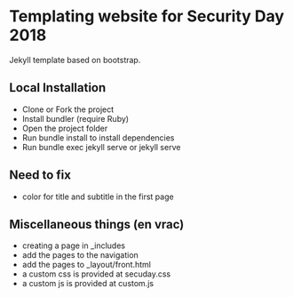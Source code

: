 # Templating website for Security Day 2018


Jekyll template based on bootstrap.


## Local Installation

* Clone or Fork the project 
* Install bundler (require Ruby)
* Open the project folder
* Run bundle install to install dependencies
* Run bundle exec jekyll serve or jekyll serve

## Need to fix 

* color for title and subtitle in the first page


## Miscellaneous things (en vrac)

* creating a page in _includes
* add the pages to the navigation
* add the pages to _layout/front.html
* a custom css is provided at secuday.css
* a custom js is provided at custom.js 
